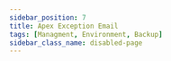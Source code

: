 ```yaml
---
sidebar_position: 7
title: Apex Exception Email
tags: [Managment, Environment, Backup]
sidebar_class_name: disabled-page
---
```

